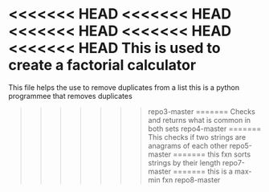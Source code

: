 <<<<<<< HEAD
<<<<<<< HEAD
<<<<<<< HEAD
<<<<<<< HEAD
<<<<<<< HEAD
This is used to create a factorial calculator
=======
This file helps the use to remove duplicates from a list
this is a python programmee that removes duplicates
>>>>>>> repo3-master
=======
Checks and returns what is common in both sets
>>>>>>> repo4-master
=======
This checks if two strings are anagrams of each other
>>>>>>> repo5-master
=======
this fxn sorts strings by their length
>>>>>>> repo7-master
=======
this is a max-min fxn
>>>>>>> repo8-master
